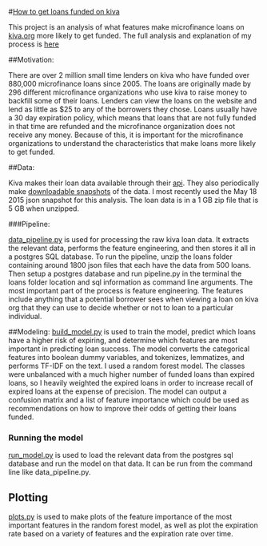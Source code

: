 #[How to get loans funded on kiva](http://mattlichti.github.io/kiva-fundraising-success/)

This project is an analysis of what features make microfinance loans on [kiva.org](kiva.org) more likely to get funded. The full analysis and explanation of my process is [here](http://mattlichti.github.io/kiva-fundraising-success/)


##Motivation: 

 There are over 2 million small time lenders on kiva who have funded over 880,000 microfinance loans since 2005. The loans are originally made by 296 different microfinance organizations who use kiva to raise money to backfill some of their loans. Lenders can view the loans on the website and lend as little as $25 to any of the borrowers they chose. Loans usually have a 30 day expiration policy, which means that loans that are not fully funded in that time are refunded and the microfinance organization does not receive any money. Because of this, it is important for the microfinance organizations to understand the characteristics that make loans more likely to get funded.

##Data:

Kiva makes their loan data available through their [api](http://build.kiva.org/). They also periodically make [downloadable snapshots](http://build.kiva.org/docs/data/snapshots) of the data. I most recently used the May 18 2015 json snapshot for this analysis. The loan data is in a 1 GB zip file that is 5 GB when unzipped. 

###Pipeline:

[data_pipeline.py](https://github.com/mattlichti/kiva-fundraising-success/blob/master/data_pipeline.py) is used for processing the raw kiva loan data. It extracts the relevant data, performs the feature engineering, and then stores it all in a postgres SQL database. To run the pipeline, unzip the loans folder containing around 1800 json files that each have the data from 500 loans. Then setup a postgres database and run pipeline.py in the terminal the loans folder location and sql information as command line arguments. The most important part of the process is feature engineering. The features include anything that a potential borrower sees when viewing a loan on kiva org that they can use to decide whether or not to loan to a particular individual. 


##Modeling:
[build_model.py](https://github.com/mattlichti/kiva-fundraising-success/blob/master/build_model.py) is used to train the model, predict which loans have a higher risk of expiring, and determine which features are most important in predicting loan success. The model converts the categorical features into boolean dummy variables, and tokenizes, lemmatizes, and performs TF-IDF on the text. I used a random forest model. The classes were unbalanced with a much higher number of funded loans than expired loans, so I heavily weighted the expired loans in order to increase recall of expired loans at the expense of precision. The model can output a confusion matrix and a list of feature importance which could be used as recommendations on how to improve their odds of getting their loans funded.  

### Running the model
[run_model.py](https://github.com/mattlichti/kiva-fundraising-success/blob/master/run_model.py) is used to load the relevant data from the postgres sql database and run the model on that data. It can be run from the command line like data_pipeline.py.

## Plotting
[plots.py](https://github.com/mattlichti/kiva-fundraising-success/blob/master/plots.py) is used to make plots of the feature importance of the most important features in the random forest model, as well as plot the expiration rate based on a variety of features and the expiration rate over time.
